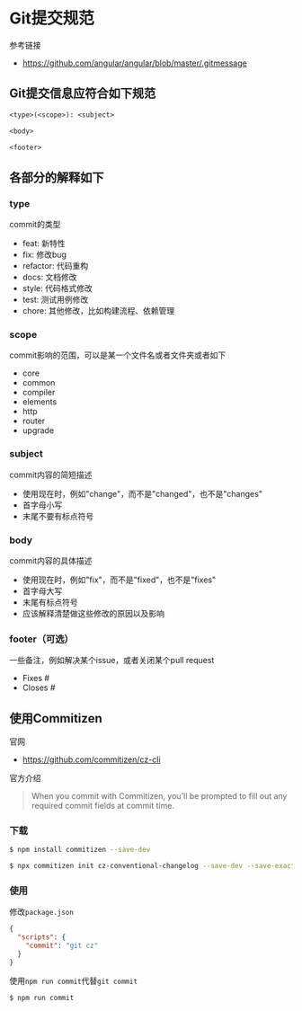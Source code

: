# Git提交规范

参考链接

- <https://github.com/angular/angular/blob/master/.gitmessage>

## Git提交信息应符合如下规范

```tex
<type>(<scope>): <subject>

<body>

<footer>
```

## 各部分的解释如下

### type

commit的类型

- feat: 新特性
- fix: 修改bug
- refactor: 代码重构
- docs: 文档修改
- style: 代码格式修改
- test: 测试用例修改
- chore: 其他修改，比如构建流程、依赖管理

### scope

commit影响的范围，可以是某一个文件名或者文件夹或者如下

- core
- common
- compiler
- elements
- http
- router
- upgrade

### subject

commit内容的简短描述

- 使用现在时，例如"change"，而不是"changed"，也不是"changes"
- 首字母小写
- 末尾不要有标点符号

### body

commit内容的具体描述

- 使用现在时，例如"fix"，而不是"fixed"，也不是"fixes"
- 首字母大写
- 末尾有标点符号
- 应该解释清楚做这些修改的原因以及影响

### footer（可选）

一些备注，例如解决某个issue，或者关闭某个pull request

- Fixes #<issue number>
- Closes #<pr number>

## 使用Commitizen

官网

- <https://github.com/commitizen/cz-cli>

官方介绍

> When you commit with Commitizen, you'll be prompted to fill out any required commit fields at commit time.

### 下载

```sh
$ npm install commitizen --save-dev

$ npx commitizen init cz-conventional-changelog --save-dev --save-exact
```

### 使用

修改`package.json`

```json
{
  "scripts": {
    "commit": "git cz"
  }
}
```

使用`npm run commit`代替`git commit`

```sh
$ npm run commit
```
